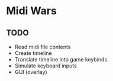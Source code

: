 # Midi Wars

## TODO

* Read midi file contents
* Create timeline
* Translate timeline into game keybinds
* Simulate keyboard inputs
* GUI (overlay)